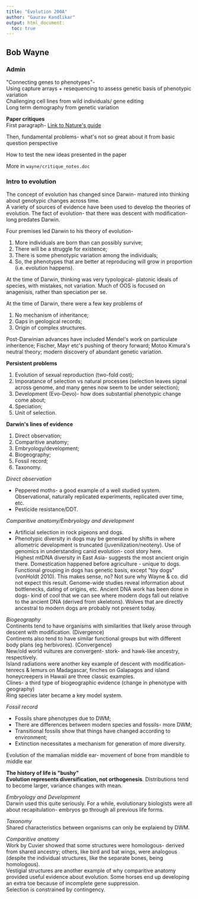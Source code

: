 ```yaml
---
title: "Evolution 200A"
author: "Gaurav Kandlikar"
output: html_document:
  toc: true
---
```


## Bob Wayne

### Admin
"Connecting genes to phenotypes"-  
Using capture arrays + resequencing to assess genetic basis of phenotypic variation  
Challenging cell lines from wild individuals/ gene editing  
Long term demography from genetic variation  

**Paper critiques**  
First paragraph- [Link to Nature's guide](http://faculty.washigton.edu/kate1/ESS_418/Class_Schedule_files/HandoutDay04.pdf)  

Then, fundamental problems- what's not so great about it from basic question perspective  

How to test the new ideas presented in the paper  

More in `wayne/critique_notes.doc`

### Intro to evolution  
The concept of evolution has changed since Darwin- matured into thinking about genotypic changes across time.  
A variety of sources of evidence have been used to develop the theories of evolution. The fact of evolution- that there was descent with modification- long predates Darwin. 

Four premises led Darwin to his theory of evolution-   
1. More individuals are born than can possibly survive;   
2. There will be a struggle for existence;     
3. There is some phenotypic variation among the individuals;  
4. So, the phenotypes that are better at reproducing will grow in proportion (i.e. evolution happens).  

At the time of Darwin, thinking was very typological- platonic ideals of species, with mistakes, not variation. Much of OOS is focused on anagenisis, rather than speciation per se.  

At the time of Darwin, there were a few key problems of 
1) No mechanism of inheritance;  
2) Gaps in geological records;  
3) Origin of complex structures.   

Post-Darwinian advances have included Mendel's work on particulate inheritence; Fischer, Mayr etc's pushing of theory forward; Motoo Kimura's neutral theory; modern discovery of abundant genetic variation.  

**Persistent problems**  
1. Evolution of sexual reproduction (two-fold cost);  
2. Imporatance of selection vs natural processes (selection leaves signal across genome, and many genes now seem to be under selection);  
3. Development (Evo-Devo)- how does substantial phenotypic change come about;  
4. Speciation;  
5. Unit of selection.  

**Darwin's lines of evidence**  
1. Direct observation;  
2. Comparitive anatomy;  
3. Embryology/development;  
4. Biogeography;  
5. Fossil record;
6. Taxonomy.  

*Direct observation*  
- Peppered moths- a good example of a well studied system. Observational, naturally replicated experiments, replicated over time, etc.  
- Pesticide resistance/DDT.  

*Comparitive anatomy/Embryology and development*  
- Artificial selection in rock pigeons and dogs.  
- Phenotypic diversity in dogs may be generated by shifts in where allometric development is truncated (juvenilization/neoteny). Use of genomics in understanding canid evolution- cool story here.  
    Highest mtDNA diversity in East Asia- suggests the most ancient origin there. Domestication happened before agriculture - unique to dogs. Functional grouping in dogs has genetic basis, except "toy dogs" (vonHoldt 2010). This makes sense, no? Not sure why Wayne & co. did not expect this result. Genome-wide studies reveal information about bottlenecks, dating of origins, etc. Ancient DNA work has been done in dogs- kind of cool that we can see where modern dogs fall out relative to the ancient DNA (derived from skeletons). Wolves that are directly ancestral to modern dogs are probably not present today.  

*Biogeography*  
Continents tend to have organisms with similarities that likely arose through descent with modification. (Divergence)    
Continents also tend to have similar functional groups but with different body plans (eg herbivores). (Convergence)  
New/old world vultures are convergent- stork- and hawk-like ancestry, respectively.  
Island radiations were another key example of descent with modification- tenrecs & lemurs on Madagascar, finches on Galapagos and island honeycreepers in Hawaii are three classic examples.   
Clines- a third type of biogeographic evidence (change in phenotype with geography)  
Ring species later became a key model system.  

*Fossil record*  
- Fossils share phenotypes due to DWM;  
- There are differences between modern species and fossils- more DWM;  
- Transitional fossils show that things have changed according to environment;  
- Extinction necessitates a mechanism for generation of more diversity.  

Evolution of the mamalian middle ear- movement of bone from mandible to middle ear  

**The history of life is "bushy"**   
**Evolution represents diversification, not orthogenesis**. Distributions tend to become larger, variance changes with mean. 

*Embryology and Development*  
Darwin used this quite seriously. For a while, evolutionary biologists were all about recapitulation- embryos go through all previous life forms.  

*Taxonomy*  
Shared characteristics between organisms can only be explaiend by DWM.  

*Comparitive anatomy*  
Work by Cuvier showed that some structures were homologous- derived from shared ancestry; others, like bird and bat wings, were analogous (despite the individual structures, like the separate bones, being homologous).  
Vestigial structures are another example of why comparitive anatomy provided useful evidence about evolution. Some horses end up developing an extra toe because of incomplete gene suppression.  
Selection is constrained by contingency.  

